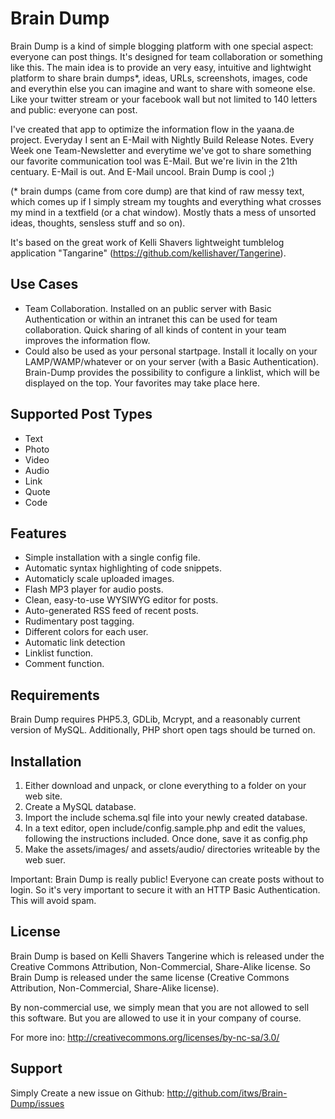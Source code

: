 Brain Dump
==========
Brain Dump is a kind of simple blogging platform with one special aspect: everyone can post things. It's designed for team
collaboration or something like this. The main idea is to provide an very easy, intuitive and lightwight platform to share brain
dumps*, ideas, URLs, screenshots, images, code and everythin else you can imagine and want to share with someone else. Like your
twitter stream or your facebook wall but not limited to 140 letters and public: everyone can post.

I've created that app to optimize the information flow in the yaana.de project. Everyday I sent an E-Mail with Nightly Build Release
Notes. Every Week one Team-Newsletter and everytime we've got to share something our favorite communication tool was E-Mail. But we're
livin in the 21th centuary. E-Mail is out. And E-Mail uncool. Brain Dump is cool ;)

(* brain dumps (came from core dump) are that kind of raw messy text, which comes up if I simply stream my toughts and everything what crosses
my mind in a textfield (or a chat window). Mostly thats a mess of unsorted ideas, thoughts, sensless stuff and so on).

It's based on the great work of Kelli Shavers lightweight tumblelog application "Tangarine" (https://github.com/kellishaver/Tangerine).


Use Cases
---------
- Team Collaboration. Installed on an public server with Basic Authentication or within an intranet this can be used for team
  collaboration. Quick sharing of all kinds of content in your team improves the information flow.
- Could also be used as your personal startpage. Install it locally on your LAMP/WAMP/whatever or on your server (with a Basic
  Authentication). Brain-Dump provides the possibility to configure a linklist, which will be displayed on the top. Your favorites may
  take place here.



Supported Post Types
--------------------
- Text
- Photo
- Video
- Audio
- Link
- Quote
- Code


Features
--------
- Simple installation with a single config file.
- Automatic syntax highlighting of code snippets.
- Automaticly scale uploaded images.
- Flash MP3 player for audio posts.
- Clean, easy-to-use WYSIWYG editor for posts.
- Auto-generated RSS feed of recent posts.
- Rudimentary post tagging.
- Different colors for each user.
- Automatic link detection
- Linklist function.
- Comment function.


Requirements
------------
Brain Dump requires PHP5.3, GDLib, Mcrypt, and a reasonably current version of MySQL. Additionally, PHP short open tags should be turned on.


Installation
------------
1. Either download and unpack, or clone everything to a folder on your web site. 
2. Create a MySQL database.
3. Import the include schema.sql file into your newly created database.
4. In a text editor, open include/config.sample.php and edit the values, following the instructions included. Once done, save it as config.php
5. Make the assets/images/ and assets/audio/ directories writeable by the web suer.

Important: Brain Dump is really public! Everyone can create posts without to login. So it's very important to secure it with an HTTP
Basic Authentication. This will avoid spam.


License
-------
Brain Dump is based on Kelli Shavers Tangerine which is released under the Creative Commons Attribution, Non-Commercial, Share-Alike license.
So Brain Dump is released under the same license (Creative Commons Attribution, Non-Commercial, Share-Alike license).

By non-commercial use, we simply mean that you are not allowed to sell this software. But you are allowed to use it in your company of
course.

For more ino: http://creativecommons.org/licenses/by-nc-sa/3.0/


Support
-------
Simply Create a new issue on Github: http://github.com/itws/Brain-Dump/issues

